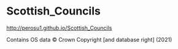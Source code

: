 # Scottish_Councils

http://perosu1.github.io/Scottish_Councils

Contains OS data © Crown Copyright [and database right] (2021)
